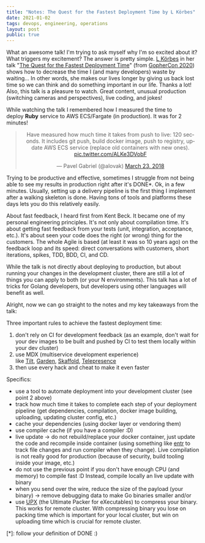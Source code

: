 ```yaml
---
title: "Notes: The Quest for the Fastest Deployment Time by L Körbes"
date: 2021-01-02
tags: devops, engineering, operations
layout: post
public: true
---
```


What an awesome talk! I'm trying to ask myself why I'm so excited about it? What triggers my excitement? The answer is pretty simple. [L Körbes](https://twitter.com/ellenkorbes) in her talk "[The Quest for the Fastest Deployment Time](https://www.youtube.com/watch?v=WgliN_9j91g&list=PL2ntRZ1ySWBfUint2hCE1JRxRWChloasB&index=16)" (from [GopherCon 2020](https://www.youtube.com/playlist?list=PL2ntRZ1ySWBfUint2hCE1JRxRWChloasB)) shows how to decrease the time I (and many developers) waste by waiting... In other words, she makes our lives longer by giving us back lost time so we can think and do something important in our life. Thanks a lot! Also, this talk is a pleasure to watch. Great content, unusual production (switching cameras and perspectives), live coding, and jokes!

While watching the talk I remembered how I measured the time to deploy **Ruby** service to AWS ECS/Fargate (in production). It was for 2 minutes!
<center>
<blockquote class="twitter-tweet"><p lang="en" dir="ltr">Have measured how much time it takes from push to live: 120 seconds. It includes git push, build docker image, push to registry, update AWS ECS service (replace old containers with new ones). <a href="https://t.co/ALKe3DVobF">pic.twitter.com/ALKe3DVobF</a></p>&mdash; Pavel Gabriel (@alovak) <a href="https://twitter.com/alovak/status/977174782641950720?ref_src=twsrc%5Etfw">March 23, 2018</a></blockquote> <script async src="https://platform.twitter.com/widgets.js" charset="utf-8"></script> 
</center>

Trying to be productive and effective, sometimes I struggle from not being able to see my results in production right after it's DONE*. Ok, in a few minutes. Usually, setting up a delivery pipeline is the first thing I implement after a walking skeleton is done. Having tons of tools and platforms these days lets you do this relatively easily.

About fast feedback, I heard first from Kent Beck. It became one of my personal engineering principles. It's not only about compilation time. It's about getting fast feedback from your tests (unit, integration, acceptance, etc.). It's about seen your code does the right (or wrong) thing for the customers. The whole Agile is based (at least it was so 10 years ago) on the feedback loop and its speed: direct conversations with customers, short iterations, spikes, TDD, BDD, CI, and CD.

While the talk is not directly about deploying to production, but about running your changes in the development cluster, there are still a lot of things you can apply to both (or your N environments). This talk has a lot of tricks for Golang developers, but developers using other languages will benefit as well.

Alright, now we can go straight to the notes and my key takeaways from the talk:

Three important rules to achieve the fastest deployment time:

1. don't rely on CI for development feedback (as an example, don't wait for your dev images to be built and pushed by CI to test them locally within your dev cluster)
2. use MDX (multiservice development experience) like [Tilt](https://github.com/tilt-dev/tilt), [Garden](https://github.com/garden-io/garden), [Skaffold](https://github.com/GoogleContainerTools/skaffold), [Telepresence](https://github.com/telepresenceio/telepresence/)
3. then use every hack and cheat to make it even faster

Specifics:

- use a tool to automate deployment into your development cluster (see point 2 above)
- track how much time it takes to complete each step of your deployment pipeline (get dependencies, compilation, docker image building, uploading, updating cluster config, etc.)
- cache your dependencies (using docker layer or vendoring them)
- use compiler cache (if you have a compiler :D)
- live update → do not rebuild/replace your docker container, just update the code and recompile inside container (using something like [entr](https://github.com/eradman/entr) to track file changes and run compiler when they change). Live compilation is not really good for production (because of security, build tooling inside your image, etc.)
- do not use the previous point if you don't have enough CPU (and memory) to compile fast :D Instead, compile locally an live update with binary
- when you send over the wire, reduce the size of the payload (your binary) → remove debugging data to make Go binaries smaller and/or
- use [UPX](https://github.com/upx/upx) (the Ultimate Packer for eXecutables) to compress your binary. This works for remote cluster. With compressing binary you lose on packing time which is important for your local cluster, but win on uploading time which is crucial for remote cluster.

[*]: follow your definition of DONE :)
